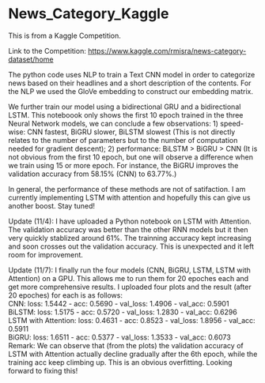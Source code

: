 # News_Category_Kaggle
This is from a Kaggle Competition. 

Link to the Competition: https://www.kaggle.com/rmisra/news-category-dataset/home

The python code uses NLP to train a Text CNN model in order to categorize news based on their headlines and a short description of the contents. For the NLP we used the GloVe embedding to construct our embedding matrix.

We further train our model using a bidirectional GRU and a bidirectional LSTM. This noteboook only shows the first 10 epoch trained in the three Neural Network models, we can conclude a few observations: 1) speed-wise: CNN fastest, BiGRU slower, BiLSTM slowest (This is not directly relates to the number of parameters but to the number of computation needed for gradient descent); 2) performance: BiLSTM > BiGRU > CNN (It is not obvious from the first 10 epoch, but one will observe a difference when we train using 15 or more epoch. For instance, the BiGRU improves the validation accuracy from 58.15% (CNN) to 63.77%.)

In general, the performance of these methods are not of satifaction. I am currently implementing LSTM with attention and hopefully this can give us another boost. Stay tuned!

Update (11/4): I have uploaded a Python notebook on LSTM with Attention. The validation accuracy was better than the other RNN models but it then very quickly stablized around 61%. The trainning accuracy kept increasing and soon crosses out the validation accuracy. This is unexpected and it left room for improvement.

Update (11/7): I finally run the four models (CNN, BiGRU, LSTM, LSTM with Attention) on a GPU. This allows me to run them for 20 epoches each and get more comprehensive results. I uploaded four plots and the result (after 20 epoches) for each is as follows: <br>
CNN:                 loss: 1.5442 - acc: 0.5690 - val_loss: 1.4906 - val_acc: 0.5901 <br>
BiLSTM:              loss: 1.5175 - acc: 0.5720 - val_loss: 1.2830 - val_acc: 0.6296 <br>
LSTM with Attention: loss: 0.4631 - acc: 0.8523 - val_loss: 1.8956 - val_acc: 0.5911 <br>
BiGRU:               loss: 1.6511 - acc: 0.5377 - val_loss: 1.3533 - val_acc: 0.6073 <br>
Remark: We can observe that (from the plots) the validation accuracy of LSTM with Attention actually decline gradually after the 6th epoch, while the training acc keep climbing up. This is an obvious overfitting. Looking forward to fixing this!
